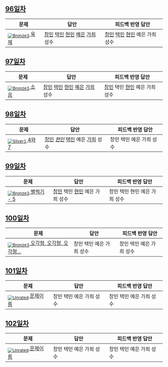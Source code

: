 [Unrated]: https://user-images.githubusercontent.com/33937365/126247607-85783912-c11a-4d50-ac36-8cc7dcb75cd2.png
[Bronze5]: https://user-images.githubusercontent.com/33937365/126247611-e362d727-17a4-4737-a232-5827e185ab7c.png
[Bronze4]: https://user-images.githubusercontent.com/33937365/126247612-89cbc675-e1d4-43a2-950b-1cb014dca697.png
[Bronze3]: https://user-images.githubusercontent.com/33937365/126247613-b8408610-7bc4-40f8-804f-a30a45ddbb68.png
[Bronze2]: https://user-images.githubusercontent.com/33937365/126247614-d85dc6ff-a520-4c00-82bd-eb593b156bd8.png
[Bronze1]: https://user-images.githubusercontent.com/33937365/126247616-04b2ab30-9891-4b7b-8cb4-38e99b97e834.png
[Silver5]: https://user-images.githubusercontent.com/33937365/126247618-38c5c905-672b-4d75-808e-8a7d45ea577d.png
[Silver4]: https://user-images.githubusercontent.com/33937365/126247620-ba2d1b96-b0aa-4b88-80c5-71569c69bbc3.png
[Silver3]: https://user-images.githubusercontent.com/33937365/126247621-1b55b7f4-3a79-4348-8a63-f00c1813853e.png
[Silver2]: https://user-images.githubusercontent.com/33937365/126247622-a83b30a9-6618-4593-b775-6f6730afd3f6.png
[Silver1]: https://user-images.githubusercontent.com/33937365/126247625-8d82f8ab-6f95-4ef8-a243-be31f548596e.png

## [96일차](Day96)

| 문제                 | 답안 | 피드백 반영 답안 |
| -------------------- | ---- | ---------------- |
| [<sub>![Bronze3]</sub> 욱 제](https://www.acmicpc.net/problem/17356) |  [창민](Day96/kcm_17356.java) [택민](Day96/jtm_17356.java) [현민](Day96/shm_17356.java) [예은](Day96/lye_17356.py) [가희](Day96/kkh_17356.java) 성수 | [창민](Day96/kcm_17356.java) [택민](Day96/jtm_17356.java) [현민](Day96/shm_17356.java) 예은 가희 성수             |

## [97일차](Day97)

| 문제                 | 답안 | 피드백 반영 답안 |
| -------------------- | ---- | ---------------- |
| [<sub>![Bronze3]</sub> 소음](https://www.acmicpc.net/problem/2935) | [창민](Day97/kcm_2935.java) [택민](Day97/jtm_2935.java) [현민](Day97/shm_2935.java) [예은](Day97/lye_2935.py) [가희](Day97/kkh_2935.java) 성수 | [창민](Day97/kcm_2935.java) 택민 [현민](Day97/shm_2935.java) 예은 가희 성수             |

## [98일차](Day98)

| 문제                 | 답안 | 피드백 반영 답안 |
| -------------------- | ---- | ---------------- |
| [<sub>![Silver1]</sub> 4와 7](https://www.acmicpc.net/problem/2877) | [창민](Day98/kcm_2877.java) *[현민](Day98/shm_2877.java)* [택민](Day98/jtm_2877.java) 예은 [가희](Day98/kkh_2877.java) 성수 | 창민 택민 예은 가희 성수             |

## [99일차](Day99)

| 문제                 | 답안 | 피드백 반영 답안 |
| -------------------- | ---- | ---------------- |
| [<sub>![Bronze3]</sub> 별찍기 - 5](https://www.acmicpc.net/problem/2442) | [창민](Day99/kcm_2442.java) 택민 [현민](Day99/shm_2442.java) 예은 가희 성수 | 창민 택민 현민 예은 가희 성수             |

## [100일차](Day100)

| 문제                 | 답안 | 피드백 반영 답안 |
| -------------------- | ---- | ---------------- |
| [<sub>![Bronze3]</sub> 오각형, 오각형, 오각형…](https://www.acmicpc.net/problem/1964) | 창민 택민 예은 가희 성수 | 창민 택민 예은 가희 성수             |

## [101일차](Day101)

| 문제                 | 답안 | 피드백 반영 답안 |
| -------------------- | ---- | ---------------- |
| [<sub>![Unrated]</sub> 문제이름](문제링크) | 창민 택민 예은 가희 성수 | 창민 택민 예은 가희 성수             |

## [102일차](Day102)

| 문제                 | 답안 | 피드백 반영 답안 |
| -------------------- | ---- | ---------------- |
| [<sub>![Unrated]</sub> 문제이름](문제링크) | 창민 택민 예은 가희 성수 | 창민 택민 예은 가희 성수             |
